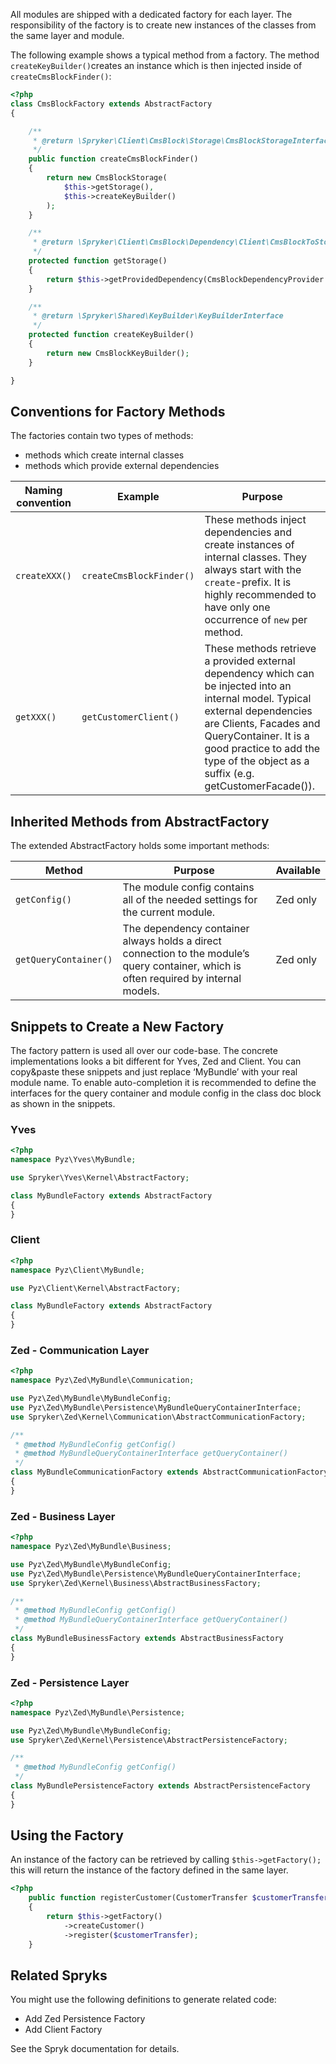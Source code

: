 All modules are shipped with a dedicated factory for each layer. The responsibility of the factory is to create new instances of the classes from the same layer and module.

The following example shows a typical method from a factory. The method `createKeyBuilder()`creates an instance which is then injected inside of `createCmsBlockFinder()`:

```php
<?php
class CmsBlockFactory extends AbstractFactory
{

    /**
     * @return \Spryker\Client\CmsBlock\Storage\CmsBlockStorageInterface
     */
    public function createCmsBlockFinder()
    {
        return new CmsBlockStorage(
            $this->getStorage(),
            $this->createKeyBuilder()
        );
    }

    /**
     * @return \Spryker\Client\CmsBlock\Dependency\Client\CmsBlockToStorageClientInterface
     */
    protected function getStorage()
    {
        return $this->getProvidedDependency(CmsBlockDependencyProvider::KV_STORAGE);
    }

    /**
     * @return \Spryker\Shared\KeyBuilder\KeyBuilderInterface
     */
    protected function createKeyBuilder()
    {
        return new CmsBlockKeyBuilder();
    }

}
```

## Conventions for Factory Methods
The factories contain two types of methods:

* methods which create internal classes
* methods which provide external dependencies

| Naming convention | Example                | Purpose                                                      |
| ----------------- | ---------------------- | ------------------------------------------------------------ |
| `createXXX()`       | `createCmsBlockFinder()` | These methods inject dependencies and create instances of internal classes. They always start with the `create`-prefix. It is highly recommended to have only one occurrence of `new` per method. |
| `getXXX()`          | `getCustomerClient()`    | These methods retrieve a provided external dependency which can be injected into an internal model. Typical external dependencies are Clients, Facades and QueryContainer. It is a good practice to add the type of the object as a suffix (e.g. getCustomerFacade()). |

## Inherited Methods from AbstractFactory
The extended AbstractFactory holds some important methods:

| Method              | Purpose                                                      | Available |
| ------------------- | ------------------------------------------------------------ | --------- |
| `getConfig()`         | The module config contains all of the needed settings for the current module. | Zed only  |
| `getQueryContainer()` | The dependency container always holds a direct connection to the module’s query container, which is often required by internal models. | Zed only  |

## Snippets to Create a New Factory
The factory pattern is used all over our code-base. The concrete implementations looks a bit different for Yves, Zed and Client. You can copy&paste these snippets and just replace ‘MyBundle’ with your real module name. To enable auto-completion it is recommended to define the interfaces for the query container and module config in the class doc block as shown in the snippets.

### Yves

```php
<?php
namespace Pyz\Yves\MyBundle;

use Spryker\Yves\Kernel\AbstractFactory;

class MyBundleFactory extends AbstractFactory
{
}
```

### Client
```php
<?php
namespace Pyz\Client\MyBundle;

use Pyz\Client\Kernel\AbstractFactory;

class MyBundleFactory extends AbstractFactory
{
}
```


### Zed - Communication Layer
```php
<?php
namespace Pyz\Zed\MyBundle\Communication;

use Pyz\Zed\MyBundle\MyBundleConfig;
use Pyz\Zed\MyBundle\Persistence\MyBundleQueryContainerInterface;
use Spryker\Zed\Kernel\Communication\AbstractCommunicationFactory;

/**
 * @method MyBundleConfig getConfig()
 * @method MyBundleQueryContainerInterface getQueryContainer()
 */
class MyBundleCommunicationFactory extends AbstractCommunicationFactory
{
}
```

### Zed - Business Layer
```php
<?php
namespace Pyz\Zed\MyBundle\Business;

use Pyz\Zed\MyBundle\MyBundleConfig;
use Pyz\Zed\MyBundle\Persistence\MyBundleQueryContainerInterface;
use Spryker\Zed\Kernel\Business\AbstractBusinessFactory;

/**
 * @method MyBundleConfig getConfig()
 * @method MyBundleQueryContainerInterface getQueryContainer()
 */
class MyBundleBusinessFactory extends AbstractBusinessFactory
{
}
```

### Zed - Persistence Layer
```php
<?php
namespace Pyz\Zed\MyBundle\Persistence;

use Pyz\Zed\MyBundle\MyBundleConfig;
use Spryker\Zed\Kernel\Persistence\AbstractPersistenceFactory;

/**
 * @method MyBundleConfig getConfig()
 */
class MyBundlePersistenceFactory extends AbstractPersistenceFactory
{
}
```

## Using the Factory
An instance of the factory can be retrieved by calling `$this->getFactory();` this will return the instance of the factory defined in the same layer.

```php
<?php
    public function registerCustomer(CustomerTransfer $customerTransfer)
    {
        return $this->getFactory()
            ->createCustomer()
            ->register($customerTransfer);
    }
```

## Related Spryks
You might use the following definitions to generate related code:

* Add Zed Persistence Factory
* Add Client Factory

See the Spryk documentation for details.